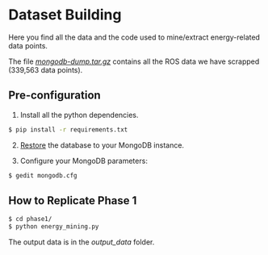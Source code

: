 # Dataset Building

Here you find all the data and the code used to mine/extract energy-related data points.

The file [<i>mongodb-dump.tar.gz</i>](./mongodb-dump.tar.gz) contains all the ROS data we have scrapped (339,563 data points). 

## Pre-configuration

1) Install all the python dependencies.

```bash
$ pip install -r requirements.txt 
```

2) [Restore](https://docs.mongodb.com/manual/reference/program/mongorestore/) the database to your MongoDB instance.

3) Configure your MongoDB parameters:

```bash
$ gedit mongodb.cfg
```

## How to Replicate Phase 1

```bash
$ cd phase1/
$ python energy_mining.py
```

The output data is in the <i>output_data</i> folder.

